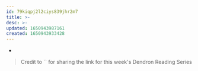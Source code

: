 ```yaml
---
id: 79kiqpj2l2ciys839jhr2m7
title: >-
desc: >-
updated: 1650943987161
created: 1650943933428
---
```


- []()

> Credit to `` for sharing the link for this week's Dendron Reading Series



